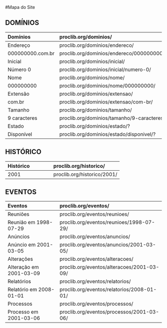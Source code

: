 #Mapa do Site

## DOMÍNIOS

| Domínios                 |   proclib.org/dominios/                            |
|:-------------------------|:---------------------------------------------------|
| Endereço                 |   proclib.org/dominios/endereco/                   |
| 000000000.com.br         |   proclib.org/dominios/endereco/000000000.com.br/  |
| Inicial                  |   proclib.org/dominios/inicial/                    |
| Número 0                 |   proclib.org/dominios/inicial/numero-0/           |
| Nome                     |   proclib.org/dominios/nome/                       |
| 000000000                |   proclib.org/dominios/nome/000000000/             |
| Extensão                 |   proclib.org/dominios/extensao/                   |
| com.br                   |   proclib.org/dominios/extensao/com-br/            |
| Tamanho                  |   proclib.org/dominios/tamanho/                    |
| 9 caracteres             |   proclib.org/dominios/tamanho/9-caracteres/       |
| Estado                   |   proclib.org/dominios/estado/?                    |
| Disponível               |   proclib.org/dominios/estado/disponivel/?         |

## HISTÓRICO

| Histórico                |   proclib.org/historico/       |
|:-------------------------|:-------------------------------|
| 2001                     |   proclib.org/historico/2001/  |

## EVENTOS

| Eventos                  |   proclib.org/eventos/                       |
|:-------------------------|:---------------------------------------------|
| Reuniões                 |   proclib.org/eventos/reunioes/              |
| Reunião   em 1998-07-29  |   proclib.org/eventos/reunioes/1998-07-29/   |
| Anúncios                 |   proclib.org/eventos/anuncios/              |
| Anúncio   em 2001-03-05  |   proclib.org/eventos/anuncios/2001-03-05/   |
| Alterações               |   proclib.org/eventos/alteracoes/            |
| Alteração em 2001-03-09  |   proclib.org/eventos/alteracoes/2001-03-09/ |
| Relatórios               |   proclib.org/eventos/relatorios/            |
| Relatório em 2008-01-01  |   proclib.org/eventos/relatorios/2008-01-01/ |
| Processos                |   proclib.org/eventos/processos/             |
| Processo  em 2001-03-06  |   proclib.org/eventos/processos/2001-03-06/  |
